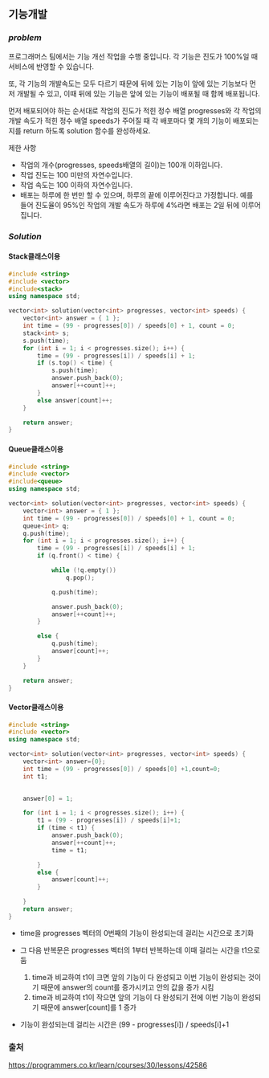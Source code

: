 ## 기능개발


### ***problem***
프로그래머스 팀에서는 기능 개선 작업을 수행 중입니다. 각 기능은 진도가 100%일 때 서비스에 반영할 수 있습니다.

또, 각 기능의 개발속도는 모두 다르기 때문에 뒤에 있는 기능이 앞에 있는 기능보다 먼저 개발될 수 있고, 이때 뒤에 있는 기능은 앞에 있는 기능이 배포될 때 함께 배포됩니다.

먼저 배포되어야 하는 순서대로 작업의 진도가 적힌 정수 배열 progresses와 각 작업의 개발 속도가 적힌 정수 배열 speeds가 주어질 때 각 배포마다 몇 개의 기능이 배포되는지를 return 하도록 solution 함수를 완성하세요.

제한 사항
- 작업의 개수(progresses, speeds배열의 길이)는 100개 이하입니다.
- 작업 진도는 100 미만의 자연수입니다.
- 작업 속도는 100 이하의 자연수입니다.
- 배포는 하루에 한 번만 할 수 있으며, 하루의 끝에 이루어진다고 가정합니다. 예를 들어 진도율이 95%인 작업의 개발 속도가 하루에 4%라면 배포는 2일 뒤에 이루어집니다.


### ***Solution***

#### **Stack클래스이용**
```c++
#include <string>
#include <vector>
#include<stack>
using namespace std;

vector<int> solution(vector<int> progresses, vector<int> speeds) {
	vector<int> answer = { 1 };
	int time = (99 - progresses[0]) / speeds[0] + 1, count = 0;
	stack<int> s;
	s.push(time);
	for (int i = 1; i < progresses.size(); i++) {
		time = (99 - progresses[i]) / speeds[i] + 1;
		if (s.top() < time) {
			s.push(time);
			answer.push_back(0);
			answer[++count]++;
		}
		else answer[count]++;
	}

	return answer;
}
```
#### **Queue클래스이용**
```c++
#include <string>
#include <vector>
#include<queue>
using namespace std;

vector<int> solution(vector<int> progresses, vector<int> speeds) {
	vector<int> answer = { 1 };
	int time = (99 - progresses[0]) / speeds[0] + 1, count = 0;
	queue<int> q;
	q.push(time);
	for (int i = 1; i < progresses.size(); i++) {
		time = (99 - progresses[i]) / speeds[i] + 1;
		if (q.front() < time) {

			while (!q.empty())
				q.pop();

			q.push(time);

			answer.push_back(0);
			answer[++count]++;
		}

		else {
			q.push(time);
			answer[count]++;
		}
	}

	return answer;
}
```

#### **Vector클래스이용**
```c++
#include <string>
#include <vector>
using namespace std;

vector<int> solution(vector<int> progresses, vector<int> speeds) {
    vector<int> answer={0};
    int time = (99 - progresses[0]) / speeds[0] +1,count=0;
    int t1;
    

    answer[0] = 1;

    for (int i = 1; i < progresses.size(); i++) {
        t1 = (99 - progresses[i]) / speeds[i]+1;
        if (time < t1) {
            answer.push_back(0);
            answer[++count]++;
            time = t1;

        }
        else {
            answer[count]++;
        }

    }
    return answer;
}

```

- time을 progresses 벡터의 0번째의 기능이 완성되는데 걸리는 시간으로 초기화
- 그 다음 반복문은  progresses 벡터의 1부터 반복하는데 이때 걸리는 시간을 t1으로 둠
    1. time과 비교하여 t1이 크면 앞의 기능이 다 완성되고 이번 기능이 완성되는 것이기 때문에 answer의 count를 증가시키고 안의 값을 증가 시킴
    2. time과 비교하여 t1이 작으면 앞의 기능이 다 완성되기 전에 이번 기능이 완성되기 때문에 answer[count]를 1 증가

- 기능이 완성되는데 걸리는 시간은 (99 - progresses[i]) / speeds[i]+1

### 출처
https://programmers.co.kr/learn/courses/30/lessons/42586